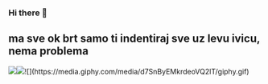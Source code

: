 ### Hi there 👋

<!--
**duki/duki** is a ✨ _special_ ✨ repository because its `README.md` (this file) appears on your GitHub profile.

Here are some ideas to get you started:

- 🔭 I’m currently working on ...
- 🌱 I’m currently learning ...
- 👯 I’m looking to collaborate on ...
- 🤔 I’m looking for help with ...
- 💬 Ask me about ...
- 📫 How to reach me: ...
- 😄 Pronouns: ...
- ⚡ Fun fact: ...
-->
## ma sve ok brt samo ti indentiraj sve uz levu ivicu, nema problema
![](https://media.giphy.com/media/Zp05nQgivOlDq/giphy.gif)![](https://media.giphy.com/media/3o7TKvgamnbTEl6A8w/giphy.gif![](https://media.giphy.com/media/TOWeGr70V2R1K/giphy.gif)![](https://media.giphy.com/media/AT6LbRAazEoPm/giphy.gif)![](https://media.giphy.com/media/cg5FwpvDmhIcM/giphy.gif)![](https://media.giphy.com/media/3o7TKvgamnbTEl6A8w/giphy.gif)![](https://media.giphy.com/media/3og0ICJy5uWPzPrIiY/giphy.gif))![](https://media.giphy.com/media/d7SnByEMkrdeoVQ2lT/giphy.gif)
